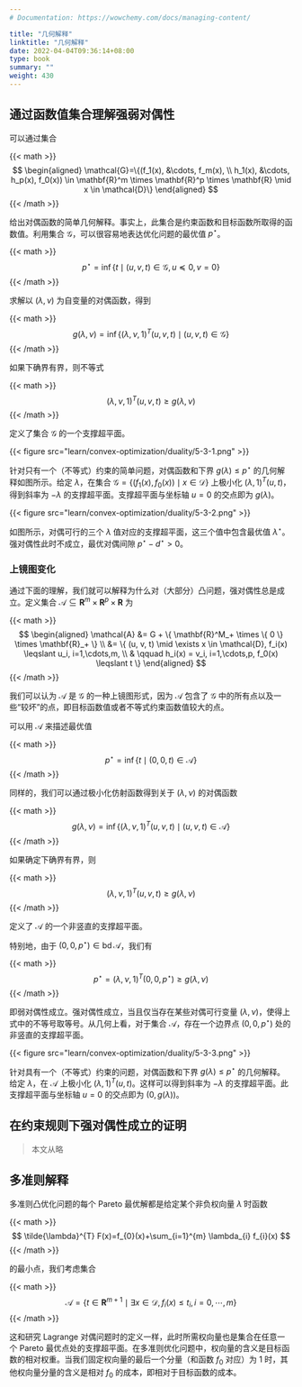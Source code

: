 ```yaml
---
# Documentation: https://wowchemy.com/docs/managing-content/

title: "几何解释"
linktitle: "几何解释"
date: 2022-04-04T09:36:14+08:00
type: book
summary: ""
weight: 430
---
```


<!--more-->

## 通过函数值集合理解强弱对偶性

可以通过集合

{{< math >}}
$$
\begin{aligned}
    \mathcal{G}=\{(f_1(x), &\cdots, f_m(x), \\
    h_1(x), &\cdots, h_p(x), f_0(x)) \in \mathbf{R}^m \times \mathbf{R}^p \times \mathbf{R} \mid x \in \mathcal{D}\}
\end{aligned}
$$
{{< /math >}}

给出对偶函数的简单几何解释。事实上，此集合是约束函数和目标函数所取得的函数值。利用集合 $\mathcal{G}$，可以很容易地表达优化问题的最优值 $p^{\star}$。

{{< math >}}
$$
p^{\star} = \inf \{ t \mid (u, v, t) \in \mathcal{G}, u \preceq 0, v = 0 \}
$$
{{< /math >}}

求解以 $(\lambda, \nu)$ 为自变量的对偶函数，得到

{{< math >}}
$$
g(\lambda, \nu) = \inf \{ (\lambda, \nu, 1)^T(u, v, t) \mid (u, v, t) \in \mathcal{G} \}
$$
{{< /math >}}

如果下确界有界，则不等式

{{< math >}}
$$
(\lambda, \nu, 1)^T(u, v, t) \geqslant g(\lambda, \nu)
$$
{{< /math >}}

定义了集合 $\mathcal{G}$ 的一个支撑超平面。

{{< figure src="learn/convex-optimization/duality/5-3-1.png" >}}

针对只有一个（不等式）约束的简单问题，对偶函数和下界 $g(\lambda) \leqslant p^{\star}$ 的几何解释如图所示。给定 $\lambda$，在集合 $\mathcal{G} = \{ (f_1(x), f_0(x)) \mid x \in \mathcal{D} \}$ 上极小化 $(\lambda, 1)^T(u, t)$，得到斜率为 $-\lambda$ 的支撑超平面。支撑超平面与坐标轴 $u = 0$ 的交点即为 $g(\lambda)$。

{{< figure src="learn/convex-optimization/duality/5-3-2.png" >}}

如图所示，对偶可行的三个 $\lambda$ 值对应的支撑超平面，这三个值中包含最优值 $\lambda^{\star}$。强对偶性此时不成立，最优对偶间隙 $p^{\star} - d^{\star} > 0$。

### 上镜图变化

通过下面的理解，我们就可以解释为什么对（大部分）凸问题，强对偶性总是成立。定义集合 $\mathcal{A} \subseteq \mathbf{R}^m \times \mathbf{R}^p \times \mathbf{R}$ 为

{{< math >}}
$$
\begin{aligned}
    \mathcal{A} &= G + \{ \mathbf{R}^M_+ \times \{ 0 \} \times \mathbf{R}_+ \} \\
    &= \{ (u, v, t) \mid \exists x \in \mathcal{D}, f_i(x) \leqslant u_i, i=1,\cdots,m, \\
    & \qquad h_i(x) = v_i, i=1,\cdots,p, f_0(x) \leqslant t \}
\end{aligned}
$$
{{< /math >}}

我们可以认为 $\mathcal{A}$ 是 $\mathcal{G}$ 的一种上镜图形式，因为 $\mathcal{A}$ 包含了 $\mathcal{G}$ 中的所有点以及一些“较坏”的点，即目标函数值或者不等式约束函数值较大的点。

可以用 $\mathcal{A}$ 来描述最优值

{{< math >}}
$$
p^{\star}=\inf \{t \mid (0,0,t) \in \mathcal{A}\}
$$
{{< /math >}}

同样的，我们可以通过极小化仿射函数得到关于 $(\lambda, \nu)$ 的对偶函数

{{< math >}}
$$
g(\lambda, \nu)=\inf \{(\lambda, \nu, 1)^{T}(u, v, t) \mid(u, v, t) \in \mathcal{A}\}
$$
{{< /math >}}

如果确定下确界有界，则

{{< math >}}
$$
(\lambda, \nu, 1)^{T}(u, v, t) \geqslant g(\lambda, \nu)
$$
{{< /math >}}

定义了 $\mathcal{A}$ 的一个非竖直的支撑超平面。

特别地，由于 $(0, 0, p^{\star}) \in \operatorname{bd} \mathcal{A}$，我们有

{{< math >}}
$$
p^{\star} = (\lambda, \nu, 1)^T (0, 0, p^{\star}) \geqslant g(\lambda, \nu)
$$
{{< /math >}}

即弱对偶性成立。强对偶性成立，当且仅当存在某些对偶可行变量 $(\lambda, \nu)$，使得上式中的不等号取等号。从几何上看，对于集合 $\mathcal{A}$，存在一个边界点 $(0, 0, p^{\star})$ 处的非竖直的支撑超平面。

{{< figure src="learn/convex-optimization/duality/5-3-3.png" >}}

针对具有一个（不等式）约束的问题，对偶函数和下界 $g(\lambda) \leqslant p^{\star}$ 的几何解释。给定 $\lambda$，在 $\mathcal{A}$ 上极小化 $(\lambda, 1)^T(u, t)$。这样可以得到斜率为 $-\lambda$ 的支撑超平面。此支撑超平面与坐标轴 $u = 0$ 的交点即为 $(0, g(\lambda))$。

## 在约束规则下强对偶性成立的证明

> 本文从略

## 多准则解释

多准则凸优化问题的每个 Pareto 最优解都是给定某个非负权向量 $\tilde{\lambda}$ 时函数

{{< math >}}
$$
\tilde{\lambda}^{T} F(x)=f_{0}(x)+\sum_{i=1}^{m} \lambda_{i} f_{i}(x)
$$
{{< /math >}}

的最小点，我们考虑集合

{{< math >}}
$$
\mathcal{A}=\left\{ t \in \mathbf{R}^{m+1} \mid \exists x \in \mathcal{D}, f_{i}(x) \leqslant t_{i}, i=0, \cdots, m \right\}
$$
{{< /math >}}

这和研究 Lagrange 对偶问题时的定义一样，此时所需权向量也是集合在任意一个 Pareto 最优点处的支撑超平面。在多准则优化问题中，权向量的含义是目标函数的相对权重。当我们固定权向量的最后一个分量（和函数 $f_0$ 对应）为 $1$ 时，其他权向量分量的含义是相对 $f_0$ 的成本，即相对于目标函数的成本。